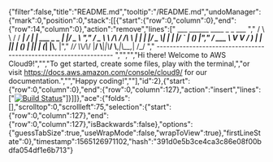 {"filter":false,"title":"README.md","tooltip":"/README.md","undoManager":{"mark":0,"position":0,"stack":[[{"start":{"row":0,"column":0},"end":{"row":14,"column":0},"action":"remove","lines":["         ___        ______     ____ _                 _  ___  ","        / \\ \\      / / ___|   / ___| | ___  _   _  __| |/ _ \\ ","       / _ \\ \\ /\\ / /\\___ \\  | |   | |/ _ \\| | | |/ _` | (_) |","      / ___ \\ V  V /  ___) | | |___| | (_) | |_| | (_| |\\__, |","     /_/   \\_\\_/\\_/  |____/   \\____|_|\\___/ \\__,_|\\__,_|  /_/ "," ----------------------------------------------------------------- ","","","Hi there! Welcome to AWS Cloud9!","","To get started, create some files, play with the terminal,","or visit https://docs.aws.amazon.com/console/cloud9/ for our documentation.","","Happy coding!",""],"id":2},{"start":{"row":0,"column":0},"end":{"row":0,"column":127},"action":"insert","lines":["[![Build Status](https://travis-ci.org/Rahmenordnung/ekomerzz.svg?branch=master)](https://travis-ci.org/Rahmenordnung/ekomerzz)"]}]]},"ace":{"folds":[],"scrolltop":0,"scrollleft":75,"selection":{"start":{"row":0,"column":127},"end":{"row":0,"column":127},"isBackwards":false},"options":{"guessTabSize":true,"useWrapMode":false,"wrapToView":true},"firstLineState":0},"timestamp":1565126971102,"hash":"391d0e5b3ce4ca3c86e08f00bdfa054df1e6b713"}